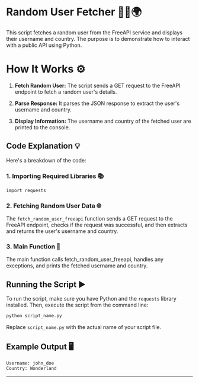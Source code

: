 # Random User Fetcher 🧑‍💻🌍

This script fetches a random user from the FreeAPI service and displays their username and country. The purpose is to demonstrate how to interact with a public API using Python.

# How It Works ⚙️

1. **Fetch Random User:** The script sends a GET request to the FreeAPI endpoint to fetch a random user's details.

1. **Parse Response:** It parses the JSON response to extract the user's username and country.

1. **Display Information:** The username and country of the fetched user are printed to the console.

## Code Explanation 💡

Here's a breakdown of the code:

### 1. Importing Required Libraries 📚

```bash
import requests
```

### 2. Fetching Random User Data 🌐

The `fetch_random_user_freeapi` function sends a GET request to the FreeAPI endpoint, checks if the request was successful, and then extracts and returns the user's username and country.

### 3. Main Function 🏁

The main function calls fetch_random_user_freeapi, handles any exceptions, and prints the fetched username and country.

## Running the Script ▶️

To run the script, make sure you have Python and the `requests` library installed. Then, execute the script from the command line:

```bash
python script_name.py
```

Replace `script_name.py` with the actual name of your script file.

## Example Output 🖥️

```
Username: john_doe
Country: Wonderland
```

---